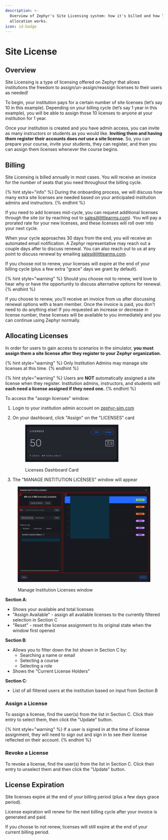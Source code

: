 ```yaml
---
description: >-
  Overview of Zephyr's Site Licensing system: how it's billed and how license
  allocation works.
icon: id-badge
---
```


# Site License

## Overview

Site Licensing is a type of licensing offered on Zephyr that allows institutions the freedom to assign/un-assign/reassign licenses to their users as needed!

To begin, your institution pays for a certain number of site licenses (let’s say 10 in this example). Depending on your billing cycle (let’s say 1 year in this example), you will be able to assign those 10 licenses to anyone at your institution for 1 year.

Once your institution is created and you have admin access, you can invite as many instructors or students as you would like. **Inviting them and having them register their accounts does&#x20;**_**not**_**&#x20;use a site license.** So, you can prepare your course, invite your students, they can register, and then you can assign them licenses whenever the course begins.

## Billing

Site Licensing is billed annually in most cases. You will receive an invoice for the number of seats that you need throughout the billing cycle.

{% hint style="info" %}
During the onboarding process, we will discuss how many extra site licenses are needed based on your anticipated institution admins and instructors.
{% endhint %}

If you need to add licenses mid-cycle, you can request additional licenses through the site (or by reaching out to [sales@littlearms.com](mailto:sales@littlearms.com)). You will pay a prorated rate for your new licenses, and these licenses will roll over into your next cycle.

When your cycle approaches 30 days from the end, you will receive an automated email notification. A Zephyr representative may reach out a couple days after to discuss renewal. You can also reach out to us at any point to discuss renewal by emailing [sales@littlearms.com](mailto:sales@littlearms.com).

If you choose not to renew, your licenses will expire at the end of your billing cycle (plus a few extra "grace" days we grant by default).

{% hint style="warning" %}
Should you choose not to renew, we’d love to hear why or have the opportunity to discuss alternative options for renewal.
{% endhint %}

If you choose to renew, you’ll receive an invoice from us after discussing renewal options with a team member. Once the invoice is paid, you don’t need to do anything else! If you requested an increase or decrease in license number, these licenses will be available to you immediately and you can continue using Zephyr normally.

## Allocating Licenses

In order for users to gain access to scenarios in the simulator, **you must assign them a site license after they register to your Zephyr organization.**&#x20;

{% hint style="warning" %}
Only Institution Admins may manage site licenses at this time.
{% endhint %}

{% hint style="warning" %}
Users are **NOT** automatically assigned a site license when they register. Institution admins, instructors, and students will **each need a license assigned if they need one.**
{% endhint %}

To access the "assign licenses" window:

1. Login to your institution admin account on [zephyr-sim.com](https://zephyr-sim.com)
2.  On your dashboard, click "Assign" on the "LICENSES" card

    <figure><img src="../../.gitbook/assets/image (2) (1) (1).png" alt="" width="298"><figcaption><p>Licenses Dashboard Card</p></figcaption></figure>
3. The "MANAGE INSTITUTION LICENSES" window will appear

<figure><img src="../../.gitbook/assets/image (4) (1).png" alt=""><figcaption><p>Manage Institution Licenses window</p></figcaption></figure>

**Section A**:&#x20;

* Shows your available and total licenses
* "Assign Available" - assign all available licenses to the currently filtered selection in Section C
* "Reset" - reset the license assignment to its original state when the window first opened

**Section B**:

* Allows you to filter down the list shown in Section C by:
  * Searching a name or email
  * Selecting a course
  * Selecting a role
* Shows the "Current License Holders"

**Section C**:

* List of all filtered users at the institution based on input from Section B

### Assign a License

To assign a license, find the user(s) from the list in Section C. Click their entry to select them, then click the "Update" button.

{% hint style="warning" %}
If a user is signed in at the time of license assignment, they will need to sign out and sign in to see their license reflected on their account.
{% endhint %}

### Revoke a License

To revoke a license, find the user(s) from the list in Section C. Click their entry to unselect them and then click the "Update" button.

## License Expiration

Site licenses expire at the end of your billing period (plus a few days grace period).

License expiration will renew for the next billing cycle after your invoice is generated and paid.

If you choose to not renew, licenses will still expire at the end of your current billing period.





